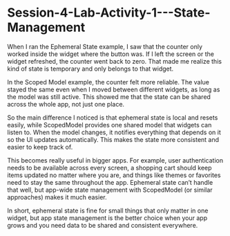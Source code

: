 # Session-4-Lab-Activity-1---State-Management

When I ran the Ephemeral State example, I saw that the counter only worked inside the widget where the button was. If I left the screen or the widget refreshed, the counter went back to zero. That made me realize this kind of state is temporary and only belongs to that widget.

In the Scoped Model example, the counter felt more reliable. The value stayed the same even when I moved between different widgets, as long as the model was still active. This showed me that the state can be shared across the whole app, not just one place.

So the main difference I noticed is that ephemeral state is local and resets easily, while ScopedModel provides one shared model that widgets can listen to. When the model changes, it notifies everything that depends on it so the UI updates automatically. This makes the state more consistent and easier to keep track of.

This becomes really useful in bigger apps. For example, user authentication needs to be available across every screen, a shopping cart should keep items updated no matter where you are, and things like themes or favorites need to stay the same throughout the app. Ephemeral state can’t handle that well, but app-wide state management with ScopedModel (or similar approaches) makes it much easier.

In short, ephemeral state is fine for small things that only matter in one widget, but app state management is the better choice when your app grows and you need data to be shared and consistent everywhere.

